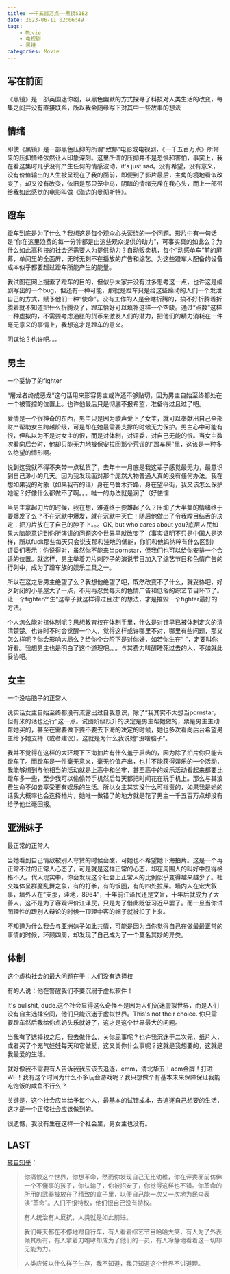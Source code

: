 ```yaml
---
title: 一千五百万点——黑镜S1E2
date: 2023-06-11 02:06:49
tags:
    - Movie
    - 电视剧
    - 黑镜
categories: Movie
---
```


## 写在前面

《黑镜》是一部英国迷你剧，以黑色幽默的方式探寻了科技对人类生活的改变，每集之间并没有直接联系，所以我会随缘写下对其中一些故事的想法

<!-- more -->

## 情绪

即使《黑镜》是一部黑色压抑的所谓“致郁”电影或电视剧，《一千五百万点》所带来的压抑情绪依然让人印象深刻。这里所谓的压抑并不是恐惧和害怕，事实上，我在看这集时几乎没有产生任何的情感波动，it's just sad。没有希望，没有意义，没有价值输出的人生被呈现在了我的面前，即便到了影片最后，主角的境地看似改变了，却又没有改变，依旧是那只笼中鸟，阴暗的情绪充斥在我心头，而上一部带给我如此感觉的电影叫做《海边的曼彻斯特》。

## 蹬车

蹬车到底是为了什么？我想这是每个观众心头萦绕的一个问题。影片中有一句话是“你在这里浪费的每一分钟都是由这些观众提供的动力”，可事实真的如此么？为什么如此高科技的社会还需要人为提供动力？自动贩卖机，每个“动感单车”前的屏幕，单间里的全面屏，无时无刻不在播放的广告和综艺。为这些蹬车人配备的设备成本似乎都要超过蹬车所能产生的能量。

我试图在网上搜索了蹬车的目的，但似乎大家并没有过多思考这一点，也许这是编剧写出的一个bug，但还有一种可能，那就是蹬车只是给这些躁动的人们一个发泄自己的方式，赋予他们一种“使命”。没有工作的人是会瞎折腾的，搞不好折腾着折腾着就不知道把什么折腾没了，蹬车恰好可以填补这样一个空缺。通过“点数”这样一种虚拟的，不需要考虑通胀的货币来激发人们的潜力，把他们的精力消耗在一件毫无意义的事情上，我想这才是蹬车的意义。

阴谋论？也许吧。。。

## 男主

一个妥协了的fighter

“屠龙者终成恶龙”这句话用来形容男主或许还不够贴切，因为男主自始至终都处在一个被管控的位置上。也许他最后只是彻底不报希望，准备得过且过了吧。

爱情是一个很神奇的东西，男主只是因为歌声爱上了女主，就可以奉献出自己全部财产帮助女主跨越阶级，可是却在她最需要支撑的时候无力保护。男主心中可能有恨，但私以为不是对女主的恨，而是对体制，对评委，对自己无能的恨。当女主数次看向后台时，他却只能无力地被保安拉回那个荒谬的“蹬车房”里，这该是一种多么绝望的情形啊。

说到这我就不得不夹带一点私货了，去年十一月底是我这辈子感觉最无力，最意识到自己渺小的几天。因为我发现面对那个庞然大物普通人真的没有任何办法。我在想如果我的对象（如果我有的话）身在乌鲁木齐路，身在望平街，我又该怎么保护她呢？好像什么都做不了啊。。。唯一的办法就是润了（好怯懦

当男主拿起刀片的时候，我在想，难道终于要雄起了么？压抑了大半集的情绪终于要爆发了么？不在沉默中爆发，就在沉默中灭亡！随后他做出了令我瞠目结舌的决定：把刀片放在了自己的脖子上。。。OK, but who cares about you?底层人民如果大脑能意识到你所演讲的问题这个世界早就改变了（事实证明不只是中国人是这样，所以fuck那些每天只会说支那和洼地的低能，你们和他妈纳粹有什么区别）评委们表示：你说得对，虽然你不能来当pornstar，但我们也可以给你安排一个合适的位置。就这样，男主举着刀片剌脖子的演说节目加入了综艺节目和色情广告的行列中，成为了蹬车族的娱乐工具之一。

所以在这之后男主绝望了么？我想他绝望了吧，既然改变不了什么，就妥协吧，好歹封闭的小黑屋大了一点，不用再忍受每天的色情广告和低俗的综艺节目环节了。让一个fighter产生“这辈子就这样得过且过”的想法，才是摧毁一个fighter最好的方法。

个人怎么能对抗体制呢？思想教育权在体制手里，什么是对错早已被体制定义的清清楚楚。也许时不时会觉醒一个人，觉得这样或许哪里不对，哪里有些问题，那又怎么样呢？你会影响大局么？给你个台阶下是对你好，如若你生在“ ”，定要叫你好看。我想男主也是明白了这个道理吧。。。与其费力叫醒睡死过去的人，不如就此妥协吧。

## 女主

一个没啥脑子的正常人

说实话女主自始至终都没有流露出过自我意识，除了“我其实不太想当pornstar，但有米的话也还行”这一点。试图阶级跃升的决定是男主帮她做的，票是男主主动帮她买的，甚至在需要做下要不要去下海的决定的时候，她也多次看向后台希望男主给予她支持（或者建议）。这就是为什么我说她“没啥脑子”。

我并不觉得在这样的大环境下下海拍片有什么羞于启齿的，因为除了拍片你只能去蹬车了。而蹬车是一件毫无意义，毫无价值产出，也并不能获得娱乐的一个活动，我能够想到与他相当的活动就是上高中和坐牢，甚至高中的娱乐活动看起来都要比蹬车多一些，至少我可以偷偷带手机然后每天都把时间花在玩手机上。那么与其浪费生命不如去享受更有娱乐的生活。所以女主其实没什么可指责的，如果我是她的话我大概率也会选择拍片，她唯一做错了的地方就是花了男主一千五百万点却没有给予他丝毫回报。

## 亚洲妹子

最正常的正常人

当她看到自己情敌被别人夸赞的时候会酸，可她也不希望她下海拍片。这是一个再正常不过的正常人心态了，可是就是这样正常的心态，却在周围人的叫好中显得格格不入。代入现实中，你会发现这个社会上正常人的比例似乎变得越来越少了。社交媒体呈群魔乱舞之象，有的打拳，有的饭圈，有的四处拉屎。墙内人在宏大叙事，墙外人在“支那，洼地，8964”，十年前江泽民还是文盲，十年后就成为了大善人，这不是为了客观评价江泽民，只是为了借此贬低习近平罢了。而一旦当你试图理性的跟别人辩论的时候一顶理中客的帽子就被扣了上来。

不知道为什么我会与亚洲妹子如此共情，可能是因为当你觉得自己在做最最正常的事情的时候，环顾四周，却发现了自己成为了一个莫名其妙的异类。

## 体制

这个虚构社会的最大问题在于：人们没有选择权

有的人说：他在警醒我们不要沉溺于虚拟软件！

It's bullshit, dude.这个社会显得这么奇怪不是因为人们沉迷虚拟世界，而是人们没有自主选择空间，他们只能沉迷于虚拟世界。This's not their choice. 你只需要蹬车然后我给你点奶头乐就好了，这才是这个世界最大的问题。

当我有了选择权之后，我去做什么，关你屁事呢？也许我沉迷于二次元，纸片人，或者买了个充气娃娃每天和它做爱，这又关你什么事呢？这就是我想要的，这就是我最爱的生活。

就好像我不需要有人告诉我我应该去追逐，emm，清北华五！acm金牌！打进WF！我有这个时间为什么不多玩会游戏呢？我只想做个有基本未来保障保证我能吃饱饭的咸鱼不行么？

关键是，这个社会应当给予每个人，最基本的试错成本，去追逐自己想要的生活，这才是一个正常社会应该做到的。

很遗憾，我没有生在这样一个社会里，男女主也没有。

## LAST

[转自知乎](https://www.zhihu.com/question/22870138/answer/292557732)：

>你痛恨这个世界，你想革命，然而你发现自己无比幼稚，你在评委面前仿佛一个不懂事的孩子，你认输了，你被招安了，你觉得这样也不错。你革命的所用的武器被放在了精致的盒子里，以便自己能一次又一次地为民众表演“革命”。人们不恨特权，他们恨自己没有特权。
>
>有人统治有人反抗，人类就是如此前进。
>
>我们每天都在不停地蹬自行车，有人看着综艺节目哈哈大笑，有人为了外表倾其所有，有人拿着刀咆哮却成为了他们的一员，有人冷静地看着这一切却无能为力。
>
>人类应该以什么样子生存，我不知道，我只知道这个世界不讲道理。


